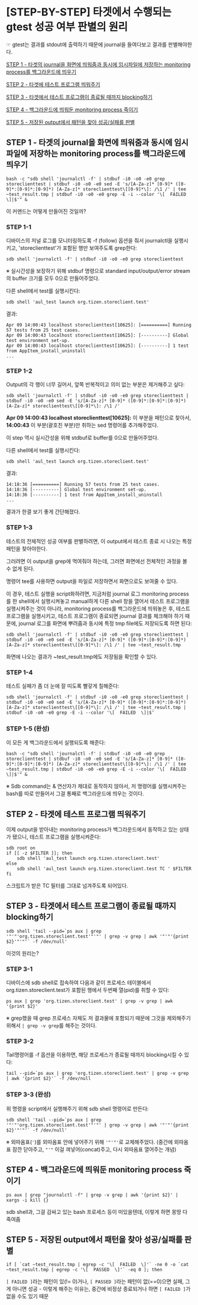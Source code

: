 
# [STEP-BY-STEP] 타겟에서 수행되는 gtest 성공 여부 판별의 원리

☞ gtest는 결과를 stdout에 출력하기 때문에 journal을 들여다보고 결과를 판별해야한다.

[STEP 1 - 타겟의 journal을 화면에 띄워줌과 동시에 임시파일에 저장하는 monitoring process를 백그라운드에 띄우기](#step-1---타겟의-journal을-화면에-띄워줌과-동시에-임시파일에-저장하는-monitoring-process를-백그라운드에-띄우기)

[STEP 2 - 타겟에 테스트 프로그램 띄워주기](#step-2---타겟에-테스트-프로그램-띄워주기)

[STEP 3 - 타겟에서 테스트 프로그램이 종료될 때까지 blocking하기](#step-3---타겟에서-테스트-프로그램이-종료될-때까지-blocking하기)

[STEP 4 - 백그라운드에 띄워둔 monitoring process 죽이기](#step-4---백그라운드에-띄워둔-monitoring-process-죽이기)

[STEP 5 - 저장된 output에서 패턴을 찾아 성공/실패를 판별](#step-5---저장된-output에서-패턴을-찾아-성공실패를-판별)

## STEP 1 - 타겟의 journal을 화면에 띄워줌과 동시에 임시파일에 저장하는 monitoring process를 백그라운드에 띄우기

```
bash -c "sdb shell 'journalctl -f' | stdbuf -i0 -o0 -e0 grep storeclienttest | stdbuf -i0 -o0 -e0 sed -E 's/[A-Za-z]* [0-9]* ([0-9]*:[0-9]*:[0-9]*) [A-Za-z]* storeclienttest\[[0-9]*\]: /\1 /' | tee ~test_result.tmp | stdbuf -i0 -o0 -e0 grep -E -i --color '\[  FAILED  \]|$'" &
```
이 커맨드는 어떻게 만들어진 것일까?

### STEP 1-1

디바이스의 저널 로그를 모니터링하도록 -f (follow) 옵션을 줘서 journalctl을 실행시키고, 'storeclienttest'가 포함된 행만 보여주도록 grep한다:
```
sdb shell 'journalctl -f' | stdbuf -i0 -o0 -e0 grep storeclienttest
```
※ 실시간성을 보장하기 위해 stdbuf 명령으로 standard input/output/error stream의 buffer 크기를 모두 0으로 만들어주었다.

다른 shell에서 test를 실행시킨다:
```
sdb shell 'aul_test launch org.tizen.storeclient.test'
```

결과:
```
Apr 09 14:00:43 localhost storeclienttest[10625]: [==========] Running 57 tests from 25 test cases.
Apr 09 14:00:43 localhost storeclienttest[10625]: [----------] Global test environment set-up.
Apr 09 14:00:43 localhost storeclienttest[10625]: [----------] 1 test from AppItem_install_uninstall
...
```

### STEP 1-2

Output의 각 행이 너무 길어서, 앞쪽 반복적이고 의미 없는 부분은 제거해주고 싶다:
```
sdb shell 'journalctl -f' | stdbuf -i0 -o0 -e0 grep storeclienttest | stdbuf -i0 -o0 -e0 sed -E 's/[A-Za-z]* [0-9]* ([0-9]*:[0-9]*:[0-9]*) [A-Za-z]* storeclienttest\[[0-9]*\]: /\1 /'
```
**Apr 09 14:00:43 localhost storeclienttest[10625]:** 이 부분을 패턴으로 찾아서, **14:00:43** 이 부분(괄호친 부분)만 취하는 sed 명령어를 추가해주었다.

이 step 역시 실시간성을 위해 stdbuf로 buffer를 0으로 만들어주었다.

다른 shell에서 test를 실행시킨다:
```
sdb shell 'aul_test launch org.tizen.storeclient.test'
```

결과:
```
14:18:36 [==========] Running 57 tests from 25 test cases.
14:18:36 [----------] Global test environment set-up.
14:18:36 [----------] 1 test from AppItem_install_uninstall
...
```
결과가 한결 보기 좋게 간단해졌다.

### STEP 1-3

테스트의 전체적인 성공 여부를 판별하려면, 이 output에서 테스트 종료 시 나오는 특정 패턴을 찾아야한다.

그러려면 이 output을 grep에 먹여줘야 하는데, 그러면 화면에선 전체적인 과정을 볼 수 없게 된다.

명령어 tee를 사용하면 output을 파일로 저장하면서 화면으로도 보여줄 수 있다.

이 경우, 테스트 실행을 script화하려면, 지금처럼 journal 로그 monitoring process를 한 shell에서 실행시켜놓고 manual하게 다른 shell 창을 열어서 테스트 프로그램을 실행시켜주는 것이 아니라, monitoring process를 백그라운드에 띄워놓은 후, 테스트 프로그램을 실행시키고, 테스트 프로그램이 종료되면 journal 결과를 체크해야 하기 때문에, journal 로그를 화면에 뿌려줌과 동시에 특정 tmp file에도 저장되도록 하면 된다:
```
sdb shell 'journalctl -f' | stdbuf -i0 -o0 -e0 grep storeclienttest | stdbuf -i0 -o0 -e0 sed -E 's/[A-Za-z]* [0-9]* ([0-9]*:[0-9]*:[0-9]*) [A-Za-z]* storeclienttest\[[0-9]*\]: /\1 /' | tee ~test_result.tmp
```

화면에 나오는 결과가 ~test_result.tmp에도 저장됨을 확인할 수 있다.

### STEP 1-4

테스트 실패가 좀 더 눈에 잘 띠도록 빨갛게 칠해준다:
```
sdb shell 'journalctl -f' | stdbuf -i0 -o0 -e0 grep storeclienttest | stdbuf -i0 -o0 -e0 sed -E 's/[A-Za-z]* [0-9]* ([0-9]*:[0-9]*:[0-9]*) [A-Za-z]* storeclienttest\[[0-9]*\]: /\1 /' | tee ~test_result.tmp | stdbuf -i0 -o0 -e0 grep -E -i --color '\[  FAILED  \]|$'
```

### STEP 1-5 (완성)

이 모든 게 백그라운드에서 실행되도록 해준다:
```
bash -c "sdb shell 'journalctl -f' | stdbuf -i0 -o0 -e0 grep storeclienttest | stdbuf -i0 -o0 -e0 sed -E 's/[A-Za-z]* [0-9]* ([0-9]*:[0-9]*:[0-9]*) [A-Za-z]* storeclienttest\[[0-9]*\]: /\1 /' | tee ~test_result.tmp | stdbuf -i0 -o0 -e0 grep -E -i --color '\[  FAILED  \]|$'" &
```
※ Sdb command는 & 연산자가 제대로 동작하지 않아서, 저 명령어를 실행시켜주는 bash를 따로 만들어서 그걸 통째로 백그라운드에 띄우는 것이다.

## STEP 2 - 타겟에 테스트 프로그램 띄워주기

이제 output을 받아내는 monitoring process가 백그라운드에서 동작하고 있는 상태가 됐으니, 테스트 프로그램을 실행시켜준다:
```
sdb root on
if [[ -z $FILTER ]]; then
    sdb shell 'aul_test launch org.tizen.storeclient.test'
else
    sdb shell 'aul_test launch org.tizen.storeclient.test TC ' $FILTER
fi
```
스크립트가 받은 TC 필터를 그대로 넘겨주도록 되어있다.

## STEP 3 - 타겟에서 테스트 프로그램이 종료될 때까지 blocking하기

```
sdb shell 'tail --pid=`ps aux | grep '"'"'org.tizen.storeclient.test'"'"' | grep -v grep | awk '"'"'{print $2}'"'"'` -f /dev/null'
```
이것의 원리는?

### STEP 3-1

디바이스에 sdb shell로 접속하여 다음과 같이 프로세스 테이블에서 org.tizen.storeclient.test가 포함된 행에서 두번째 열(pid)를 취할 수 있다:
```
ps aux | grep 'org.tizen.storeclient.test' | grep -v grep | awk '{print $2}'
```
※ grep했을 때 grep 프로세스 자체도 저 결과물에 포함되기 때문에 그것을 제외해주기 위해서 ```| grep -v grep```를 해주는 것이다.

### STEP 3-2

Tail명령어를 -f 옵션을 이용하면, 해당 프로세스가 종료될 때까지 blocking시킬 수 있다:
```
tail --pid=`ps aux | grep 'org.tizen.storeclient.test' | grep -v grep | awk '{print $2}'` -f /dev/null
```

### STEP 3-3 (완성)

위 명령을 script에서 실행해주기 위해 sdb shell 명령어로 만든다:
```
sdb shell 'tail --pid=`ps aux | grep '"'"'org.tizen.storeclient.test'"'"' | grep -v grep | awk '"'"'{print $2}'"'"'` -f /dev/null'
```
※ 외따옴표(```'```)를 외따옴표 안에 넣어주기 위해 ```'"'"'```로 교체해주었다. (중간에 외따옴표 잠깐 닫아주고, ```"'"``` 이걸 껴넣어(concat)주고, 다시 외따옴표 열어주는 개념)

## STEP 4 - 백그라운드에 띄워둔 monitoring process 죽이기

```
ps aux | grep "journalctl -f" | grep -v grep | awk '{print $2}' | xargs -i kill {}
```
sdb shell과, 그걸 감싸고 있는 bash 프로세스 등이 떠있을텐데, 이렇게 하면 몽땅 다 죽여줌

## STEP 5 - 저장된 output에서 패턴을 찾아 성공/실패를 판별

```
if [ `cat ~test_result.tmp | egrep -c '\[  FAILED  \]'` -ne 0 -o `cat ~test_result.tmp | egrep -c '\[  PASSED  \]'` -eq 0 ]; then
```
```[ FAILED ]```라는 패턴이 있(!= 0)거나, ```[ PASSED ]```라는 패턴이 없(==0)으면 실패, 그게 아니면 성공 - 이렇게 해주는 이유는, 중간에 비정상 종료되거나 하면 ```[ FAILED ]```가 없을 수도 있기 때문
